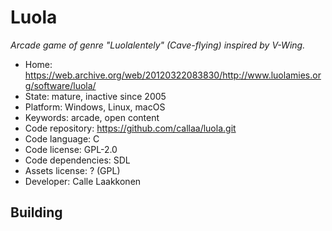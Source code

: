 # Luola

_Arcade game of genre "Luolalentely" (Cave-flying) inspired by V-Wing._

- Home: https://web.archive.org/web/20120322083830/http://www.luolamies.org/software/luola/
- State: mature, inactive since 2005
- Platform: Windows, Linux, macOS
- Keywords: arcade, open content
- Code repository: https://github.com/callaa/luola.git
- Code language: C
- Code license: GPL-2.0
- Code dependencies: SDL
- Assets license: ? (GPL)
- Developer: Calle Laakkonen

## Building
